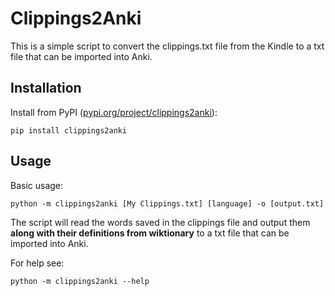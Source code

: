 # Clippings2Anki

This is a simple script to convert the clippings.txt file from the Kindle to a txt file that can be imported into Anki.

## Installation

Install from PyPI ([pypi.org/project/clippings2anki](https://pypi.org/project/clippings2anki/)):

```
pip install clippings2anki
```

## Usage

Basic usage:

```
python -m clippings2anki [My Clippings.txt] [language] -o [output.txt]
```

The script will read the words saved in the clippings file and output them **along with their definitions from wiktionary** to a txt file that can be imported into Anki.

For help see:

```
python -m clippings2anki --help
```
